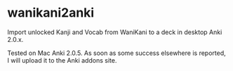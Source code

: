 wanikani2anki
=============

Import unlocked Kanji and Vocab from WaniKani to a deck in desktop Anki 2.0.x.

Tested on Mac Anki 2.0.5.  As soon as some success elsewhere is reported, I will upload it to the Anki addons site.

